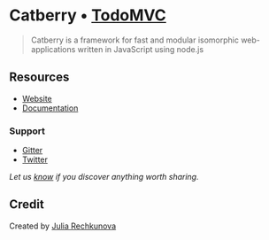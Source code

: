 # Catberry • [TodoMVC](http://todomvc.com)

> Catberry is a framework for fast and modular isomorphic web-applications written in JavaScript using node.js

## Resources

- [Website](https://github.com/catberry/catberry)
- [Documentation](https://github.com/catberry/catberry/blob/master/docs/index.md)

### Support

- [Gitter](https://gitter.im/catberry/catberry)
- [Twitter](https://twitter.com/catberryjs)

*Let us [know](https://github.com/JuliaRechkunova/catberry-todomvc/issues) if you discover anything worth sharing.*

## Credit

Created by [Julia Rechkunova](https://twitter.com/jughosta)
